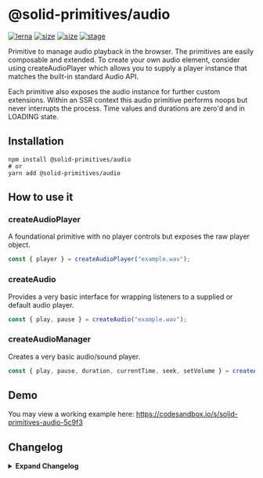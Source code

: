 # @solid-primitives/audio

[![lerna](https://img.shields.io/badge/maintained%20with-lerna-cc00ff.svg?style=for-the-badge)](https://lerna.js.org/)
[![size](https://img.shields.io/bundlephobia/minzip/@solid-primitives/audio?style=for-the-badge)](https://bundlephobia.com/package/@solid-primitives/audio)
[![size](https://img.shields.io/npm/v/@solid-primitives/audio?style=for-the-badge)](https://www.npmjs.com/package/@solid-primitives/audio)
[![stage](https://img.shields.io/endpoint?style=for-the-badge&url=https%3A%2F%2Fraw.githubusercontent.com%2Fdavedbase%2Fsolid-primitives%2Fmain%2Fassets%2Fbadges%2Fstage-3.json)](https://github.com/davedbase/solid-primitives#contribution-process)

Primitive to manage audio playback in the browser. The primitives are easily composable and extended. To create your own audio element, consider using createAudioPlayer which allows you to supply a player instance that matches the built-in standard Audio API.

Each primitive also exposes the audio instance for further custom extensions. Within an SSR context this audio primitive performs noops but never interrupts the process. Time values and durations are zero'd and in LOADING state.

## Installation

```
npm install @solid-primitives/audio
# or
yarn add @solid-primitives/audio
```

## How to use it

### createAudioPlayer

A foundational primitive with no player controls but exposes the raw player object.

```ts
const { player } = createAudioPlayer("example.wav");
```

### createAudio

Provides a very basic interface for wrapping listeners to a supplied or default audio player.

```ts
const { play, pause } = createAudio("example.wav");
```

### createAudioManager

Creates a very basic audio/sound player.

```ts
const { play, pause, duration, currentTime, seek, setVolume } = createAudioManager("example.wav");
```

## Demo

You may view a working example here: https://codesandbox.io/s/solid-primitives-audio-5c9f3

## Changelog

<details>
<summary><b>Expand Changelog</b></summary>

0.0.100

Pulling an early release of the package together and preparing for 1.0.0 release. No changes.

1.0.0

Minor clean-up, added tests and released.

1.0.1

Added testing and support for srcObject.

1.1.6

Added proper SSR and CJS support.

1.1.8

Updated to Solid 1.3.

</details>
